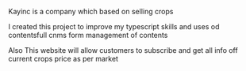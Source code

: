 Kayinc is a company which based on selling  crops

I created this project to improve my typescript skills and 
uses od contentsfull cnms form management of contents  

Also This website will allow customers to subscribe and get
all info off current crops price as per market
